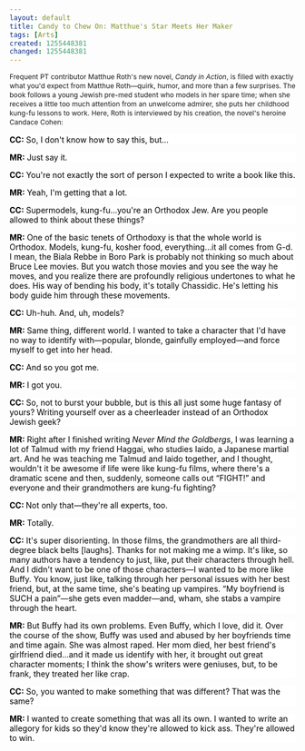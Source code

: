 ```yaml
---
layout: default
title: Candy to Chew On: Matthue's Star Meets Her Maker
tags: [Arts]
created: 1255448381
changed: 1255448381
---
```

<p><span class="Apple-style-span" style="font-size: 12px; line-height: 16px; ">Frequent PT contributor Matthue Roth's new novel,&nbsp;<em>Candy in Action</em>, is filled with exactly what you'd expect from Matthue Roth&mdash;quirk, humor, and more than a few surprises. The book follows a young Jewish pre-med student who models in her spare time; when she receives a little too much attention from an unwelcome admirer, she puts her childhood kung-fu lessons to work. Here, Roth is interviewed by his creation, the novel's heroine Candace Cohen:</span></p>
<p><span class="Apple-style-span" style="font-size: 12px; line-height: 16px; ">
<p style="margin-top: 0px; margin-right: 0px; margin-bottom: 1em; margin-left: 0px; background-image: none; background-repeat: repeat; background-attachment: scroll; -webkit-background-clip: initial; -webkit-background-origin: initial; background-color: white; background-position: 0% 50%; "><strong><span style="color: black; ">CC:</span></strong><span style="color: black; ">&nbsp;So, I don't know how to say this, but&hellip;<o:p></o:p></span></p>
<p style="margin-top: 0px; margin-right: 0px; margin-bottom: 1em; margin-left: 0px; background-image: none; background-repeat: repeat; background-attachment: scroll; -webkit-background-clip: initial; -webkit-background-origin: initial; background-color: white; background-position: 0% 50%; "><strong><span style="color: black; ">MR:</span></strong><span style="color: black; ">&nbsp;Just say it.<o:p></o:p></span></p>
<p style="margin-top: 0px; margin-right: 0px; margin-bottom: 1em; margin-left: 0px; background-image: none; background-repeat: repeat; background-attachment: scroll; -webkit-background-clip: initial; -webkit-background-origin: initial; background-color: white; background-position: 0% 50%; "><strong><span style="color: black; ">CC:</span></strong><span style="color: black; ">&nbsp;You're not exactly the sort of person I expected to write a book like this.<o:p></o:p></span></p>
<p style="margin-top: 0px; margin-right: 0px; margin-bottom: 1em; margin-left: 0px; background-image: none; background-repeat: repeat; background-attachment: scroll; -webkit-background-clip: initial; -webkit-background-origin: initial; background-color: white; background-position: 0% 50%; "><strong><span style="color: black; ">MR:</span></strong><span style="color: black; ">&nbsp;Yeah, I'm getting that a lot.<o:p></o:p></span></p>
<p style="margin-top: 0px; margin-right: 0px; margin-bottom: 1em; margin-left: 0px; background-image: none; background-repeat: repeat; background-attachment: scroll; -webkit-background-clip: initial; -webkit-background-origin: initial; background-color: white; background-position: 0% 50%; "><strong><span style="color: black; ">CC:</span></strong><span style="color: black; ">&nbsp;Supermodels, kung-fu&hellip;you're an Orthodox Jew. Are you people allowed to think about these things?<o:p></o:p></span></p>
<p style="margin-top: 0px; margin-right: 0px; margin-bottom: 1em; margin-left: 0px; background-image: none; background-repeat: repeat; background-attachment: scroll; -webkit-background-clip: initial; -webkit-background-origin: initial; background-color: white; background-position: 0% 50%; "><strong><span style="color: black; ">MR:</span></strong><span style="color: black; ">&nbsp;One of the basic tenets of Orthodoxy is that the whole world is Orthodox. Models, kung-fu, kosher food, everything&hellip;it all comes from G-d. I mean, the Biala Rebbe in&nbsp;<st1:place w:st="on"><st1:placename w:st="on">Boro</st1:placename>&nbsp;<st1:placetype w:st="on">Park</st1:placetype></st1:place>&nbsp;is probably not thinking so much about Bruce Lee movies. But you watch those movies and you see the way he moves, and you realize there are profoundly religious undertones to what he does. His way of bending his body, it's totally Chassidic. He's letting his body guide him through these movements.<o:p></o:p></span></p>
<p style="margin-top: 0px; margin-right: 0px; margin-bottom: 1em; margin-left: 0px; background-image: none; background-repeat: repeat; background-attachment: scroll; -webkit-background-clip: initial; -webkit-background-origin: initial; background-color: white; background-position: 0% 50%; "><strong><span style="color: black; ">CC:</span></strong><span style="color: black; ">&nbsp;Uh-huh. And, uh, models?<o:p></o:p></span></p>
<p style="margin-top: 0px; margin-right: 0px; margin-bottom: 1em; margin-left: 0px; background-image: none; background-repeat: repeat; background-attachment: scroll; -webkit-background-clip: initial; -webkit-background-origin: initial; background-color: white; background-position: 0% 50%; "><strong><span style="color: black; ">MR:</span></strong><span style="color: black; ">&nbsp;Same thing, different world. I wanted to take a character that I'd have no way to identify with&mdash;popular, blonde, gainfully employed&mdash;and force myself to get into her head.<o:p></o:p></span></p>
<p style="margin-top: 0px; margin-right: 0px; margin-bottom: 1em; margin-left: 0px; background-image: none; background-repeat: repeat; background-attachment: scroll; -webkit-background-clip: initial; -webkit-background-origin: initial; background-color: white; background-position: 0% 50%; "><strong><span style="color: black; ">CC:</span></strong><span style="color: black; ">&nbsp;And so you got me.<o:p></o:p></span></p>
<p style="margin-top: 0px; margin-right: 0px; margin-bottom: 1em; margin-left: 0px; background-image: none; background-repeat: repeat; background-attachment: scroll; -webkit-background-clip: initial; -webkit-background-origin: initial; background-color: white; background-position: 0% 50%; "><strong><span style="color: black; ">MR:</span></strong><span style="color: black; ">&nbsp;I got you.<o:p></o:p></span></p>
<p style="margin-top: 0px; margin-right: 0px; margin-bottom: 1em; margin-left: 0px; background-image: none; background-repeat: repeat; background-attachment: scroll; -webkit-background-clip: initial; -webkit-background-origin: initial; background-color: white; background-position: 0% 50%; "><strong><span style="color: black; ">CC:</span></strong><span style="color: black; ">&nbsp;So, not to burst your bubble, but is this all just some huge fantasy of yours? Writing yourself over as a cheerleader instead of an Orthodox Jewish geek?<o:p></o:p></span></p>
<p style="margin-top: 0px; margin-right: 0px; margin-bottom: 1em; margin-left: 0px; background-image: none; background-repeat: repeat; background-attachment: scroll; -webkit-background-clip: initial; -webkit-background-origin: initial; background-color: white; background-position: 0% 50%; "><strong><span style="color: black; ">MR:</span></strong><span style="color: black; ">&nbsp;Right after I finished writing&nbsp;<em>Never Mind the Goldbergs</em>, I was learning a lot of Talmud with my friend Haggai, who studies Iaido, a Japanese martial art. And he was teaching me Talmud and Iaido together, and I thought, wouldn't it be awesome if life were like kung-fu films, where there's a dramatic scene and then, suddenly, someone calls out &ldquo;FIGHT!&rdquo; and everyone and their grandmothers are kung-fu fighting?<o:p></o:p></span></p>
<p style="margin-top: 0px; margin-right: 0px; margin-bottom: 1em; margin-left: 0px; background-image: none; background-repeat: repeat; background-attachment: scroll; -webkit-background-clip: initial; -webkit-background-origin: initial; background-color: white; background-position: 0% 50%; "><strong><span style="color: black; ">CC:&nbsp;</span></strong><span style="color: black; ">Not only that&mdash;they're all experts, too.<o:p></o:p></span></p>
<p style="margin-top: 0px; margin-right: 0px; margin-bottom: 1em; margin-left: 0px; background-image: none; background-repeat: repeat; background-attachment: scroll; -webkit-background-clip: initial; -webkit-background-origin: initial; background-color: white; background-position: 0% 50%; "><strong><span style="color: black; ">MR:</span></strong><span style="color: black; ">&nbsp;Totally.<o:p></o:p></span></p>
<p style="margin-top: 0px; margin-right: 0px; margin-bottom: 1em; margin-left: 0px; background-image: none; background-repeat: repeat; background-attachment: scroll; -webkit-background-clip: initial; -webkit-background-origin: initial; background-color: white; background-position: 0% 50%; "><strong><span style="color: black; ">CC:</span></strong><span style="color: black; ">&nbsp;It's super disorienting. In those films, the grandmothers are all third-degree black belts [laughs]. Thanks for not making me a wimp. It's like, so many authors have a tendency to just, like, put their characters through hell. And I didn't want to be one of those characters&mdash;I wanted to be more like Buffy. You know, just like, talking through her personal issues with her best friend, but, at the same time, she's beating up vampires. &ldquo;My boyfriend is SUCH a pain&rdquo;&mdash;she gets even madder&mdash;and, wham, she stabs a vampire through the heart.<o:p></o:p></span></p>
<p style="margin-top: 0px; margin-right: 0px; margin-bottom: 1em; margin-left: 0px; background-image: none; background-repeat: repeat; background-attachment: scroll; -webkit-background-clip: initial; -webkit-background-origin: initial; background-color: white; background-position: 0% 50%; "><strong><span style="color: black; ">MR:</span></strong><span style="color: black; ">&nbsp;But Buffy had its own problems. Even Buffy, which I love, did it. Over the course of the show, Buffy was used and abused by her boyfriends time and time again. She was almost raped. Her mom died, her best friend's girlfriend died&hellip;and it made us identify with her, it brought out great character moments; I think the show's writers were geniuses, but, to be frank, they treated her like crap.<o:p></o:p></span></p>
<p style="margin-top: 0px; margin-right: 0px; margin-bottom: 1em; margin-left: 0px; background-image: none; background-repeat: repeat; background-attachment: scroll; -webkit-background-clip: initial; -webkit-background-origin: initial; background-color: white; background-position: 0% 50%; "><strong><span style="color: black; ">CC:</span></strong><span style="color: black; ">&nbsp;So, you wanted to make something that was different? That was the same?<o:p></o:p></span></p>
<p style="margin-top: 0px; margin-right: 0px; margin-bottom: 1em; margin-left: 0px; background-image: none; background-repeat: repeat; background-attachment: scroll; -webkit-background-clip: initial; -webkit-background-origin: initial; background-color: white; background-position: 0% 50%; "><strong><span style="color: black; ">MR:</span></strong><span style="color: black; ">&nbsp;I wanted to create something that was all its own. I wanted to write an allegory for kids so they'd know they're allowed to kick ass. They're allowed to win.</span></p>
</span></p>